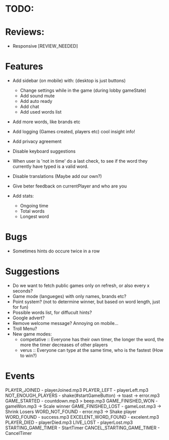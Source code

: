 # TODO:

# Reviews:
- Responsive [REVIEW_NEEDED]

# Features
- Add sidebar (on mobile) with: (desktop is just buttons)
  - Change settings while in the game (during lobby gameState)
  - Add sound mute
  - Add auto ready
  - Add chat
  - Add used words list

- Add more words, like brands etc
- Add logging (Games created, players etc) cool insight info!
- Add privacy agreement
- Disable keyboard suggestions
- When user is 'not in time' do a last check, to see if the word they currently have typed is a valid word.
- Disable translations (Maybe add our own?)
- Give beter feedback on currentPlayer and who are you

- Add stats:
  - Ongoing time
  - Total words
  - Longest word

# Bugs
- Sometimes hints do occure twice in a row

# Suggestions
- Do we want to fetch public games only on refresh, or also every x seconds?
- Game mode (langueges) with only names, brands etc?
- Point system? (not to determine winner, but based on word length, just for fun)
- Possible words list, for diffucult hints?
- Google advert?
- Remove welcome message? Annoying on mobile...
- Troll Menu?
- New game modes:
  - competative :: Everyone has their own timer, the longer the word, the more the timer decreases of other players
  - verus :: Everyone can type at the same time, who is the fastest (How to win?)

# Events
PLAYER_JOINED               - playerJoined.mp3
PLAYER_LEFT                 - playerLeft.mp3
NOT_ENOUGH_PLAYERS          - shake(#startGameButton) -> toast -> error.mp3
GAME_STARTED                - countdown.mp3 > beep.mp3
GAME_FINISHED_WON           - gameWon.mp3 -> Scale winner
GAME_FINISHED_LOST          - gameLost.mp3 -> Shrink Losers
WORD_NOT_FOUND              - error.mp3 -> Shake player
WORD_FOUND                  - success.mp3
EXCELENT_WORD_FOUND         - excelent.mp3
PLAYER_DIED                 - playerDied.mp3
LIVE_LOST                   - playerLost.mp3
STARTING_GAME_TIMER         - StartTimer
CANCEL_STARTING_GAME_TIMER  - CancelTimer
